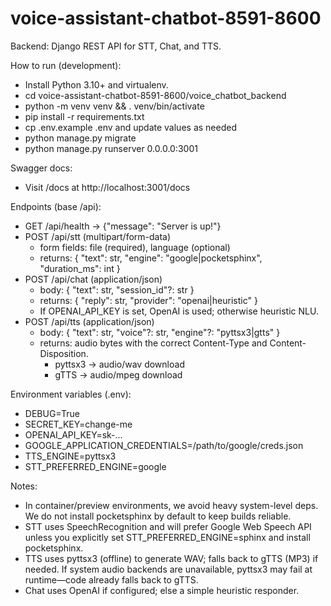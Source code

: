 # voice-assistant-chatbot-8591-8600

Backend: Django REST API for STT, Chat, and TTS.

How to run (development):
- Install Python 3.10+ and virtualenv.
- cd voice-assistant-chatbot-8591-8600/voice_chatbot_backend
- python -m venv venv && . venv/bin/activate
- pip install -r requirements.txt
- cp .env.example .env and update values as needed
- python manage.py migrate
- python manage.py runserver 0.0.0.0:3001

Swagger docs:
- Visit /docs at http://localhost:3001/docs

Endpoints (base /api):
- GET /api/health -> {"message": "Server is up!"}
- POST /api/stt (multipart/form-data)
  - form fields: file (required), language (optional)
  - returns: { "text": str, "engine": "google|pocketsphinx", "duration_ms": int }
- POST /api/chat (application/json)
  - body: { "text": str, "session_id"?: str }
  - returns: { "reply": str, "provider": "openai|heuristic" }
  - If OPENAI_API_KEY is set, OpenAI is used; otherwise heuristic NLU.
- POST /api/tts (application/json)
  - body: { "text": str, "voice"?: str, "engine"?: "pyttsx3|gtts" }
  - returns: audio bytes with the correct Content-Type and Content-Disposition.
    - pyttsx3 -> audio/wav download
    - gTTS -> audio/mpeg download

Environment variables (.env):
- DEBUG=True
- SECRET_KEY=change-me
- OPENAI_API_KEY=sk-...
- GOOGLE_APPLICATION_CREDENTIALS=/path/to/google/creds.json
- TTS_ENGINE=pyttsx3
- STT_PREFERRED_ENGINE=google

Notes:
- In container/preview environments, we avoid heavy system-level deps. We do not install pocketsphinx by default to keep builds reliable.
- STT uses SpeechRecognition and will prefer Google Web Speech API unless you explicitly set STT_PREFERRED_ENGINE=sphinx and install pocketsphinx.
- TTS uses pyttsx3 (offline) to generate WAV; falls back to gTTS (MP3) if needed. If system audio backends are unavailable, pyttsx3 may fail at runtime—code already falls back to gTTS.
- Chat uses OpenAI if configured; else a simple heuristic responder.
